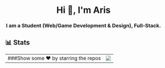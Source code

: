 <h1 align="center">Hi 👋, I'm Aris</h1>
<h3 align="center">I am a Student (Web/Game Development & Design), Full-Stack.</h3>

## :bar_chart: Stats

|                                                                                                           |                                                                                      |
| --------------------------------------------------------------------------------------------------------- | ------------------------------------------------------------------------------------ |
| ###Show some ❤️ by starring the repos | <img align="center" src="https://github-readme-stats.vercel.app/api/top-langs/?username=ARISTheGod&theme=dark&layout=compact" /> |

</div>
